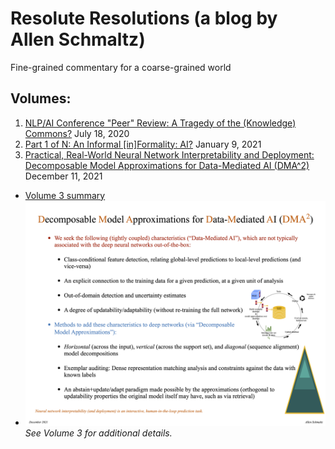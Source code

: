 # Resolute Resolutions (a blog by Allen Schmaltz)

Fine-grained commentary for a coarse-grained world

## Volumes:

1. [NLP/AI Conference "Peer" Review: A Tragedy of the (Knowledge) Commons?](volume1/volume1.pdf) July 18, 2020
2. [Part 1 of N: An Informal \[in\]Formality: AI?](volume2/volume2.pdf) January 9, 2021
3. [Practical, Real-World Neural Network Interpretability and Deployment: Decomposable Model Approximations for Data-Mediated AI (DMA^2)](volume3/volume3.pdf) December 11, 2021
  * [Volume 3 summary](volume3/summary/data_mediated_ai.pdf)
  * ![DMA^2](volume3/summary/data_mediated_ai.png)
    *See Volume 3 for additional details.*

